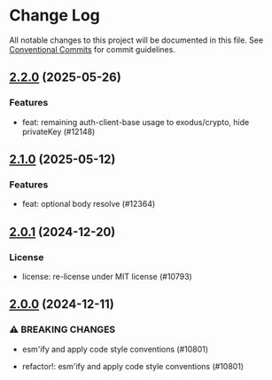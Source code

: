 # Change Log

All notable changes to this project will be documented in this file.
See [Conventional Commits](https://conventionalcommits.org) for commit guidelines.

## [2.2.0](https://github.com/ExodusMovement/exodus-hydra/compare/@exodus/auth-client-base@2.1.0...@exodus/auth-client-base@2.2.0) (2025-05-26)

### Features

- feat: remaining auth-client-base usage to exodus/crypto, hide privateKey (#12148)

## [2.1.0](https://github.com/ExodusMovement/exodus-hydra/compare/@exodus/auth-client-base@2.0.1...@exodus/auth-client-base@2.1.0) (2025-05-12)

### Features

- feat: optional body resolve (#12364)

## [2.0.1](https://github.com/ExodusMovement/exodus-hydra/compare/@exodus/auth-client-base@2.0.0...@exodus/auth-client-base@2.0.1) (2024-12-20)

### License

- license: re-license under MIT license (#10793)

## [2.0.0](https://github.com/ExodusMovement/exodus-hydra/compare/@exodus/auth-client-base@1.5.1...@exodus/auth-client-base@2.0.0) (2024-12-11)

### ⚠ BREAKING CHANGES

- esm'ify and apply code style conventions (#10801)

- refactor!: esm'ify and apply code style conventions (#10801)
